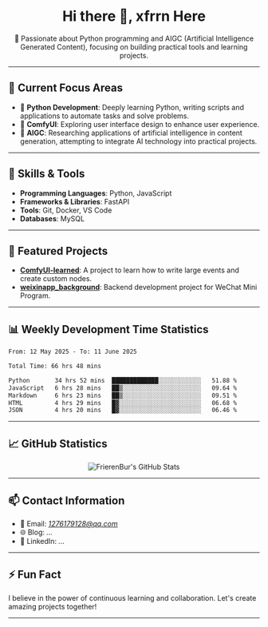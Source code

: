 <h1 align="center">Hi there 👋, xfrrn Here</h1>

<p align="center">
  🎯 Passionate about Python programming and AIGC (Artificial Intelligence Generated Content), focusing on building practical tools and learning projects.
</p>

---

## 🧠 Current Focus Areas

- 🐍 **Python Development**: Deeply learning Python, writing scripts and applications to automate tasks and solve problems.
- 🧩 **ComfyUI**: Exploring user interface design to enhance user experience.
- 🤖 **AIGC**: Researching applications of artificial intelligence in content generation, attempting to integrate AI technology into practical projects.

---

## 🔧 Skills & Tools

- **Programming Languages**: Python, JavaScript
- **Frameworks & Libraries**: FastAPI
- **Tools**: Git, Docker, VS Code
- **Databases**: MySQL

---

## 📂 Featured Projects

- [**ComfyUI-learned**](https://github.com/FrierenBur/ComfyUI-learned): A project to learn how to write large events and create custom nodes.
- [**weixinapp_background**](https://github.com/FrierenBur/weixinapp_background): Backend development project for WeChat Mini Program.

---

## 📊 Weekly Development Time Statistics
<!--START_SECTION:waka-->

```txt
From: 12 May 2025 - To: 11 June 2025

Total Time: 66 hrs 48 mins

Python       34 hrs 52 mins  █████████████░░░░░░░░░░░░   51.88 %
JavaScript   6 hrs 28 mins   ██▒░░░░░░░░░░░░░░░░░░░░░░   09.64 %
Markdown     6 hrs 23 mins   ██▒░░░░░░░░░░░░░░░░░░░░░░   09.51 %
HTML         4 hrs 29 mins   █▓░░░░░░░░░░░░░░░░░░░░░░░   06.68 %
JSON         4 hrs 20 mins   █▓░░░░░░░░░░░░░░░░░░░░░░░   06.46 %
```

<!--END_SECTION:waka-->



---

## 📈 GitHub Statistics

<p align="center">
  <img src="https://github-readme-stats.vercel.app/api?username=FrierenBur&show_icons=true&theme=radical" alt="FrierenBur's GitHub Stats" />
</p>

---

## 📫 Contact Information

- 📧 Email: *1276179128@qq.com*
- 🌐 Blog: *...*
- 💼 LinkedIn: *...*

---

## ⚡ Fun Fact

I believe in the power of continuous learning and collaboration. Let's create amazing projects together!

---
